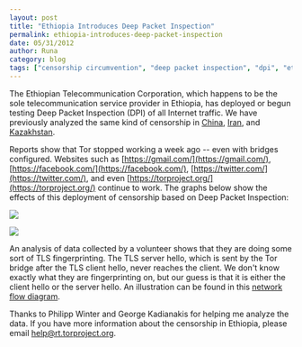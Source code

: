 ```yaml
---
layout: post
title: "Ethiopia Introduces Deep Packet Inspection"
permalink: ethiopia-introduces-deep-packet-inspection
date: 05/31/2012
author: Runa
category: blog
tags: ["censorship circumvention", "deep packet inspection", "dpi", "ethiopia", "internet censorship", "tor blocked"]
---
```


The Ethiopian Telecommunication Corporation, which happens to be the sole telecommunication service provider in Ethiopia, has deployed or begun testing Deep Packet Inspection (DPI) of all Internet traffic. We have previously analyzed the same kind of censorship in [China](https://blog.torproject.org/blog/knock-knock-knockin-bridges-doors), [Iran](https://blog.torproject.org/blog/iran-partially-blocks-encrypted-network-traffic), and [Kazakhstan](https://blog.torproject.org/blog/kazakhstan-upgrades-censorship-deep-packet-inspection).

Reports show that Tor stopped working a week ago -- even with bridges configured. Websites such as [https://gmail.com/](https://gmail.com/), [https://facebook.com/](https://facebook.com/), [https://twitter.com/](https://twitter.com/), and even [https://torproject.org/](https://torproject.org/) continue to work. The graphs below show the effects of this deployment of censorship based on Deep Packet Inspection:

![](https://media.torproject.org/image/blog-images/direct-users-off-2012-03-02-off-72-2012-05-31-et.png)

![](https://media.torproject.org/image/blog-images/bridge-users-2012-03-02-72-2012-05-31-et.png)

An analysis of data collected by a volunteer shows that they are doing some sort of TLS fingerprinting. The TLS server hello, which is sent by the Tor bridge after the TLS client hello, never reaches the client. We don't know exactly what they are fingerprinting on, but our guess is that it is either the client hello or the server hello. An illustration can be found in this [network flow diagram](https://media.torproject.org/image/blog-images/2012-05-31-ethiopia-dpi-blocking-of-tor.png).

Thanks to Philipp Winter and George Kadianakis for helping me analyze the data. If you have more information about the censorship in Ethiopia, please email [help@rt.torproject.org](mailto:help@rt.torproject.org).


